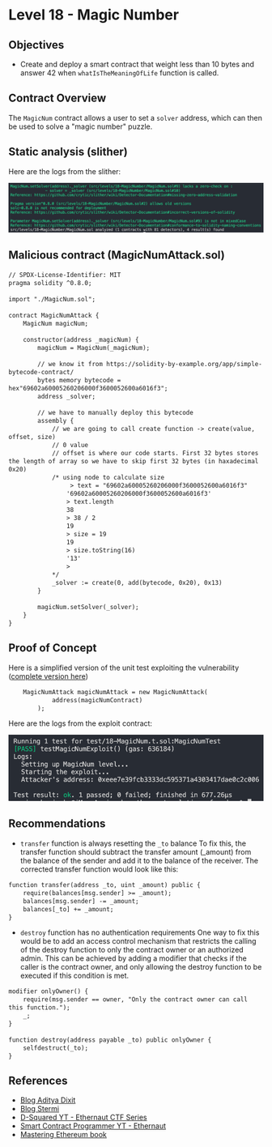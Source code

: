 # Level 18 - Magic Number

## Objectives

- Create and deploy a smart contract that weight less than 10 bytes and answer 42 when `whatIsTheMeaningOfLife` function is called.

## Contract Overview

The `MagicNum` contract allows a user to set a `solver` address, which can then be used to solve a "magic number" puzzle.

## Static analysis (slither)

Here are the logs from the slither:

![alt text](https://github.com/matrix-0wl/ethernaut-solutions-foundry/blob/master/img/MagicNum_slither.png)

## Malicious contract (MagicNumAttack.sol)

```solidity
// SPDX-License-Identifier: MIT
pragma solidity ^0.8.0;

import "./MagicNum.sol";

contract MagicNumAttack {
    MagicNum magicNum;

    constructor(address _magicNum) {
        magicNum = MagicNum(_magicNum);

        // we know it from https://solidity-by-example.org/app/simple-bytecode-contract/
        bytes memory bytecode = hex"69602a60005260206000f3600052600a6016f3";
        address _solver;

        // we have to manually deploy this bytecode
        assembly {
            // we are going to call create function -> create(value, offset, size)
            // 0 value
            // offset is where our code starts. First 32 bytes stores the length of array so we have to skip first 32 bytes (in haxadecimal 0x20)
            /* using node to calculate size
                 > text = "69602a60005260206000f3600052600a6016f3"
                '69602a60005260206000f3600052600a6016f3'
                > text.length
                38
                > 38 / 2
                19
                > size = 19
                19
                > size.toString(16)
                '13'
                >
            */
            _solver := create(0, add(bytecode, 0x20), 0x13)
        }

        magicNum.setSolver(_solver);
    }
}
```

## Proof of Concept

Here is a simplified version of the unit test exploiting the vulnerability ([complete version here](https://github.com/matrix-0wl/ethernaut-solutions-foundry/blob/master/test/18-MagicNum.t.sol))

```solidity
    MagicNumAttack magicNumAttack = new MagicNumAttack(
            address(magicNumContract)
        );
```

Here are the logs from the exploit contract:

![alt text](https://github.com/matrix-0wl/ethernaut-solutions-foundry/blob/master/img/MagicNum.png)

## Recommendations

- `transfer` function is always resetting the `_to` balance
  To fix this, the transfer function should subtract the transfer amount (\_amount) from the balance of the sender and add it to the balance of the receiver. The corrected transfer function would look like this:

```solidity
function transfer(address _to, uint _amount) public {
    require(balances[msg.sender] >= _amount);
    balances[msg.sender] -= _amount;
    balances[_to] += _amount;
}
```

- `destroy` function has no authentication requirements
  One way to fix this would be to add an access control mechanism that restricts the calling of the destroy function to only the contract owner or an authorized admin. This can be achieved by adding a modifier that checks if the caller is the contract owner, and only allowing the destroy function to be executed if this condition is met.

```solidity
modifier onlyOwner() {
    require(msg.sender == owner, "Only the contract owner can call this function.");
    _;
}

function destroy(address payable _to) public onlyOwner {
    selfdestruct(_to);
}

```

## References

- [Blog Aditya Dixit](https://blog.dixitaditya.com/series/ethernaut)
- [Blog Stermi](https://stermi.xyz/blog/ethernaut-challenge-17-solution-recovery)
- [D-Squared YT - Ethernaut CTF Series](https://www.youtube.com/watch?v=_ylKN2R_o-Y&list=PLiAoBT74VLnmRIPZGg4F36fH3BjQ5fLnz)
- [Smart Contract Programmer YT - Ethernaut](https://www.youtube.com/playlist?list=PLO5VPQH6OWdWh5ehvlkFX-H3gRObKvSL6)
- [Mastering Ethereum book](https://github.com/ethereumbook/ethereumbook)
